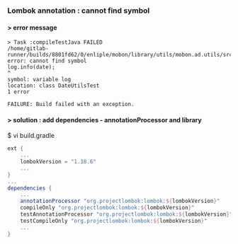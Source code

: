 ### Lombok annotation : cannot find symbol

#### > error message
```
> Task :compileTestJava FAILED  
/home/gitlab-runner/builds/8801fd62/0/enliple/mobon/library/utils/mobon.ad.utils/src/test/java/com/mobon/util/DateUtilsTest.java:26: error: cannot find symbol  
log.info(date);  
^  
symbol: variable log  
location: class DateUtilsTest  
1 error  
  
FAILURE: Build failed with an exception.
```

#### > solution : add dependencies - annotationProcessor and library
$ vi build.gradle
```gradle
ext {
	...
	lombokVersion = "1.18.6"
	...
}
...
dependencies {
	...
	annotationProcessor "org.projectlombok:lombok:${lombokVersion}"
	compileOnly "org.projectlombok:lombok:${lombokVersion}"
	testAnnotationProcessor "org.projectlombok:lombok:${lombokVersion}"
	testCompileOnly "org.projectlombok:lombok:${lombokVersion}"
	...
}
```

